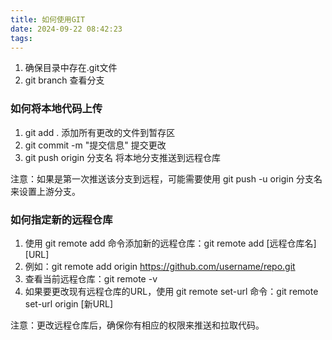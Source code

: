 ```yaml
---
title: 如何使用GIT
date: 2024-09-22 08:42:23
tags:
---
```

1. 确保目录中存在.git文件
2. git branch 查看分支

### 如何将本地代码上传

1. git add . 添加所有更改的文件到暂存区
2. git commit -m "提交信息" 提交更改
3. git push origin 分支名 将本地分支推送到远程仓库

注意：如果是第一次推送该分支到远程，可能需要使用 git push -u origin 分支名 来设置上游分支。

### 如何指定新的远程仓库

1. 使用 git remote add 命令添加新的远程仓库：git remote add [远程仓库名] [URL]
2. 例如：git remote add origin https://github.com/username/repo.git
3. 查看当前远程仓库：git remote -v
4. 如果要更改现有远程仓库的URL，使用 git remote set-url 命令：git remote set-url origin [新URL]

注意：更改远程仓库后，确保你有相应的权限来推送和拉取代码。